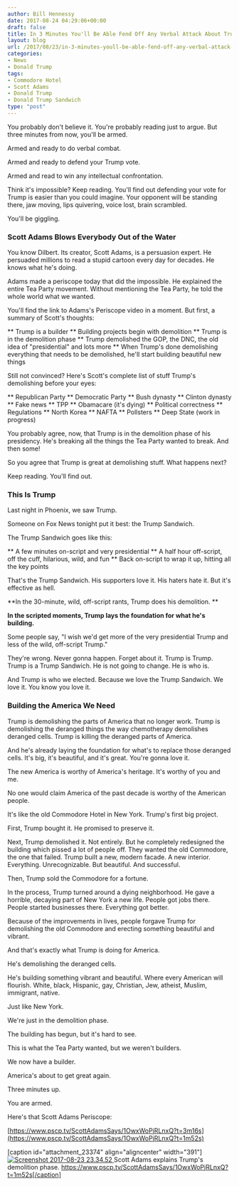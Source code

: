 ```yaml
---
author: Bill Hennessy
date: 2017-08-24 04:29:06+00:00
draft: false
title: In 3 Minutes You'll Be Able Fend Off Any Verbal Attack About Trump
layout: blog
url: /2017/08/23/in-3-minutes-youll-be-able-fend-off-any-verbal-attack-about-trump/
categories:
- News
- Donald Trump
tags:
- Commodore Hotel
- Scott Adams
- Donald Trump
- Donald Trump Sandwich
type: "post"
---
```


You probably don't believe it. You're probably reading just to argue. But three minutes from now, you'll be armed.

Armed and ready to do verbal combat.

Armed and ready to defend your Trump vote.

Armed and read to win any intellectual confrontation.

Think it's impossible? Keep reading. You'll find out defending your vote for Trump is easier than you could imagine. Your opponent will be standing there, jaw moving, lips quivering, voice lost, brain scrambled.

You'll be giggling.



### Scott Adams Blows Everybody Out of the Water



You know Dilbert. Its creator, Scott Adams, is a persuasion expert. He persuaded millions to read a stupid cartoon every day for decades. He knows what he's doing.

Adams made a periscope today that did the impossible. He explained the entire Tea Party movement. Without mentioning the Tea Party, he told the whole world what we wanted.

You'll find the link to Adams's Periscope video in a moment. But first, a summary of Scott's thoughts:




** Trump is a builder
** Building projects begin with demolition
** Trump is in the demolition phase
** Trump demolished the GOP, the DNC, the old idea of "presidential" and lots more
** When Trump's done demolishing everything that needs to be demolished, he'll start building beautiful new things


Still not convinced? Here's Scott's complete list of stuff Trump's demolishing before your eyes:


** Republican Party
** Democratic Party
** Bush dynasty
** Clinton dynasty
** Fake news
** TPP
** Obamacare (it's dying)
** Political correctness
** Regulations
** North Korea
** NAFTA
** Pollsters
** Deep State (work in progress)


You probably agree, now, that Trump is in the demolition phase of his presidency. He's breaking all the things the Tea Party wanted to break. And then some!

So you agree that Trump is great at demolishing stuff. What happens next?

Keep reading. You'll find out.



### This Is Trump



Last night in Phoenix, we saw Trump.

Someone on Fox News tonight put it best: the Trump Sandwich.

The Trump Sandwich goes like this:




** A few minutes on-script and very presidential
** A half hour off-script, off the cuff, hilarious, wild, and fun
** Back on-script to wrap it up, hitting all the key points


That's the Trump Sandwich. His supporters love it. His haters hate it. But it's effective as hell.

**In the 30-minute, wild, off-script rants, Trump does his demolition. **

**In the scripted moments, Trump lays the foundation for what he's building.**

Some people say, "I wish we'd get more of the very presidential Trump and less of the wild, off-script Trump."

They're wrong. Never gonna happen. Forget about it. Trump is Trump. Trump is a Trump Sandwich. He is not going to change. He is who is.

And Trump is who we elected. Because we love the Trump Sandwich. We love it. You know you love it.



### Building the America We Need



Trump is demolishing the parts of America that no longer work. Trump is demolishing the deranged things the way chemotherapy demolishes deranged cells. Trump is killing the deranged parts of America.

And he's already laying the foundation for what's to replace those deranged cells. It's big, it's beautiful, and it's great. You're gonna love it.

The new America is worthy of America's heritage. It's worthy of you and me.

No one would claim America of the past decade is worthy of the American people.

It's like the old Commodore Hotel in New York. Trump's first big project.

First, Trump bought it. He promised to preserve it.

Next, Trump demolished it. Not entirely. But he completely redesigned the building which pissed a lot of people off. They wanted the old Commodore, the one that failed. Trump built a new, modern facade. A new interior. Everything. Unrecognizable. But beautiful. And successful.

Then, Trump sold the Commodore for a fortune.

In the process, Trump turned around a dying neighborhood. He gave a horrible, decaying part of New York a new life. People got jobs there. People started businesses there. Everything got better.

Because of the improvements in lives, people forgave Trump for demolishing the old Commodore and erecting something beautiful and vibrant.

And that's exactly what Trump is doing for America.

He's demolishing the deranged cells.

He's building something vibrant and beautiful. Where every American will flourish. White, black, Hispanic, gay, Christian, Jew, atheist, Muslim, immigrant, native.

Just like New York.

We're just in the demolition phase.

The building has begun, but it's hard to see.

This is what the Tea Party wanted, but we weren't builders.

We now have a builder.

America's about to get great again.

Three minutes up.

You are armed.

Here's that Scott Adams Periscope:

[https://www.pscp.tv/ScottAdamsSays/1OwxWoPjRLnxQ?t=3m16s](https://www.pscp.tv/ScottAdamsSays/1OwxWoPjRLnxQ?t=1m52s)

[caption id="attachment_23374" align="aligncenter" width="391"][![Screenshot 2017-08-23 23.34.52](https://hennessysview.com/wp-content/uploads/2017/08/Screenshot-2017-08-23-23.34.52-1.png)
](https://www.pscp.tv/ScottAdamsSays/1OwxWoPjRLnxQ?t=1m52s) Scott Adams explains Trump's demolition phase. https://www.pscp.tv/ScottAdamsSays/1OwxWoPjRLnxQ?t=1m52s[/caption]
